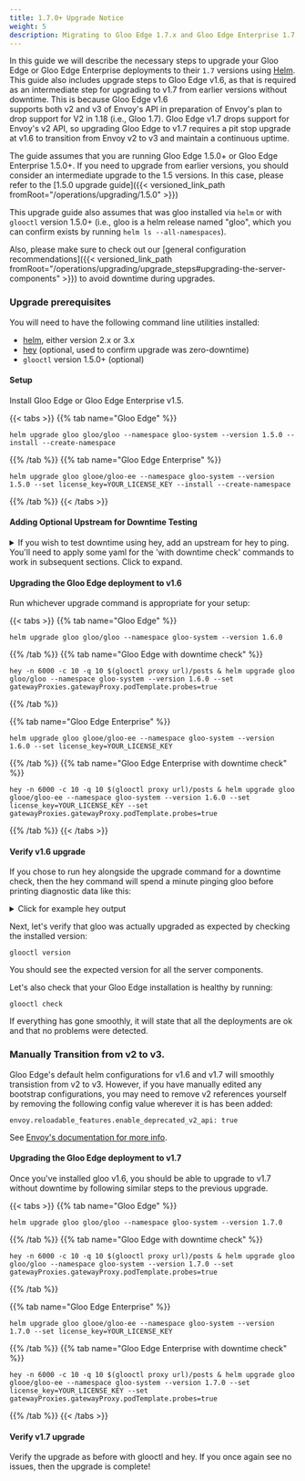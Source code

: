 ```yaml
---
title: 1.7.0+ Upgrade Notice
weight: 5
description: Migrating to Gloo Edge 1.7.x and Gloo Edge Enterprise 1.7.x
---
```


In this guide we will describe the necessary steps to upgrade your Gloo Edge or Gloo Edge Enterprise deployments to their `1.7` 
versions using [Helm](https://github.com/helm/helm). This guide also includes upgrade steps to Gloo Edge v1.6, as
that is required as an intermediate step for upgrading to v1.7 from earlier versions without downtime. This is because Gloo Edge v1.6  
supports both v2 and v3 of Envoy's API in preparation of Envoy's plan to drop support for V2 in 1.18 (i.e., Gloo 1.7). 
Gloo Edge v1.7 drops support for Envoy's v2 API, so upgrading Gloo Edge to v1.7 requires a pit stop upgrade at v1.6 to 
transition from Envoy v2 to v3 and maintain a continuous uptime.
 
The guide assumes that you are running Gloo Edge 1.5.0+ or Gloo Edge Enterprise 1.5.0+. 
If you need to upgrade from earlier versions, you should consider an intermediate upgrade to the 1.5 versions. 
In this case, please refer to the [1.5.0 upgrade guide]({{< versioned_link_path fromRoot="/operations/upgrading/1.5.0" >}})

This upgrade guide also assumes that was gloo installed via `helm` or with `glooctl` version 1.5.0+
(i.e., gloo is a helm release named "gloo", which you can confirm exists by running `helm ls --all-namespaces`).

Also, please make sure to check out our 
[general configuration recommendations]({{< versioned_link_path fromRoot="/operations/upgrading/upgrade_steps#upgrading-the-server-components" >}}) 
to avoid downtime during upgrades.

### Upgrade prerequisites
You will need to have the following command line utilities installed:
 - [helm](https://github.com/helm/helm), either version 2.x or 3.x
 - [hey](https://github.com/rakyll/hey) (optional, used to confirm upgrade was zero-downtime)
 - `glooctl` version 1.5.0+ (optional)
 

#### Setup

Install Gloo Edge or Gloo Edge Enterprise v1.5.

{{< tabs >}}
{{% tab name="Gloo Edge" %}}
```shell script
helm upgrade gloo gloo/gloo --namespace gloo-system --version 1.5.0 --install --create-namespace
```
{{% /tab %}}
{{% tab name="Gloo Edge Enterprise" %}}
```shell script
helm upgrade gloo glooe/gloo-ee --namespace gloo-system --version 1.5.0 --set license_key=YOUR_LICENSE_KEY --install --create-namespace
```
{{% /tab %}}
{{< /tabs >}}

#### Adding Optional Upstream for Downtime Testing

<details><summary>If you wish to test downtime using hey, add an upstream for hey to ping. 
You'll need to apply some yaml for the 'with downtime check' commands to work in subsequent sections. Click to expand.</summary>

First add the upstream.
```shell script
apiVersion: gloo.solo.io/v1
kind: Upstream
metadata:
  name: json-upstream
  namespace: gloo-system
spec:
  static:
    hosts:
      - addr: jsonplaceholder.typicode.com
        port: 80
```

Then make it routable:
```shell script
apiVersion: gateway.solo.io/v1
kind: VirtualService
metadata:
  name: test-prefix
  namespace: gloo-system
spec:
  virtualHost:
    routes:
      - matchers:
         - prefix: /posts
        routeAction:
          single:
            upstream:
              name: json-upstream
              namespace: gloo-system
        options:
          autoHostRewrite: true
```

To ensure that the the upstream works, wait until the following returns:
```shell script
curl $(glooctl proxy url)/posts
```

```shell script
  ... # omitted for brevity, this will be at the end of a long output
  {
    "userId": 10,
    "id": 100,
    "title": "at nam consequatur ea labore ea harum",
    "body": "cupiditate quo est a modi nesciunt soluta\nipsa voluptas error itaque dicta in\nautem qui minus magnam et distinctio eum\naccusamus ratione error aut"
  }
]
``` 
</details>

#### Upgrading the Gloo Edge deployment to v1.6
Run whichever upgrade command is appropriate for your setup:

{{< tabs >}}
{{% tab name="Gloo Edge" %}}
```shell script
helm upgrade gloo gloo/gloo --namespace gloo-system --version 1.6.0
```
{{% /tab %}}
{{% tab name="Gloo Edge with downtime check" %}}
```shell script
hey -n 6000 -c 10 -q 10 $(glooctl proxy url)/posts & helm upgrade gloo gloo/gloo --namespace gloo-system --version 1.6.0 --set gatewayProxies.gatewayProxy.podTemplate.probes=true
```
{{% /tab %}}

{{% tab name="Gloo Edge Enterprise" %}}
```shell script
helm upgrade gloo glooe/gloo-ee --namespace gloo-system --version 1.6.0 --set license_key=YOUR_LICENSE_KEY
```
{{% /tab %}}
{{% tab name="Gloo Edge Enterprise with downtime check" %}}
```shell script
hey -n 6000 -c 10 -q 10 $(glooctl proxy url)/posts & helm upgrade gloo glooe/gloo-ee --namespace gloo-system --version 1.6.0 --set license_key=YOUR_LICENSE_KEY --set gatewayProxies.gatewayProxy.podTemplate.probes=true
```
{{% /tab %}}
{{< /tabs >}}



#### Verify v1.6 upgrade 
If you chose to run hey alongside the upgrade command for a downtime check, then the hey command will spend a minute pinging gloo before 
printing diagnostic data like this:

<details><summary>Click for example hey output</summary>

```
Summary:
  Total:	66.9389 secs
  Slowest:	1.3237 secs
  Fastest:	0.0241 secs
  Average:	0.0649 secs
  Requests/sec:	89.6340
  

Response time histogram:
  0.024 [1]	|
  0.154 [5677]	|■■■■■■■■■■■■■■■■■■■■■■■■■■■■■■■■■■■■■■■■
  0.284 [195]	|■
  0.414 [44]	|
  0.544 [44]	|
  0.674 [11]	|
  0.804 [6]	|
  0.934 [5]	|
  1.064 [2]	|
  1.194 [2]	|
  1.324 [3]	|


Latency distribution:
  10% in 0.0324 secs
  25% in 0.0367 secs
  50% in 0.0433 secs
  75% in 0.0603 secs
  90% in 0.1087 secs
  95% in 0.1601 secs
  99% in 0.4220 secs

Details (average, fastest, slowest):
  DNS+dialup:	0.0000 secs, 0.0241 secs, 1.3237 secs
  DNS-lookup:	0.0000 secs, 0.0000 secs, 0.0000 secs
  req write:	0.0000 secs, 0.0000 secs, 0.0006 secs
  resp wait:	0.0631 secs, 0.0229 secs, 1.3220 secs
  resp read:	0.0016 secs, 0.0002 secs, 0.0783 secs

Status code distribution:
  [200]	6000 responses
```
You should expect less than 20 errors at most, and a healthy response time histogram that's mostly under .25 seconds.
</details>

Next, let's verify that gloo was actually upgraded as expected by checking the installed version: 

```shell script
glooctl version
```

You should see the expected version for all the server components.

Let's also check that your Gloo Edge installation is healthy by running:

```shell script
glooctl check
```

If everything has gone smoothly, it will state that all the deployments are ok and that no problems were detected.

### Manually Transition from v2 to v3.

Gloo Edge's default helm configurations for v1.6 and v1.7 will smoothly transistion from v2 to v3. However, if you have
manually edited any bootstrap configurations, you may need to remove v2 references yourself by removing the 
following config value wherever it is has been added:

```shell script
envoy.reloadable_features.enable_deprecated_v2_api: true
```

See [Envoy's documentation for more info](https://www.envoyproxy.io/docs/envoy/latest/faq/api/envoy_v3). 

#### Upgrading the Gloo Edge deployment to v1.7
Once you've installed gloo v1.6, you should be able to upgrade to v1.7 without downtime by 
following similar steps to the previous upgrade.

{{< tabs >}}
{{% tab name="Gloo Edge" %}}
```shell script
helm upgrade gloo gloo/gloo --namespace gloo-system --version 1.7.0
```
{{% /tab %}}
{{% tab name="Gloo Edge with downtime check" %}}
```shell script
hey -n 6000 -c 10 -q 10 $(glooctl proxy url)/posts & helm upgrade gloo gloo/gloo --namespace gloo-system --version 1.7.0 --set gatewayProxies.gatewayProxy.podTemplate.probes=true
```
{{% /tab %}}

{{% tab name="Gloo Edge Enterprise" %}}
```shell script
helm upgrade gloo glooe/gloo-ee --namespace gloo-system --version 1.7.0 --set license_key=YOUR_LICENSE_KEY
```
{{% /tab %}}
{{% tab name="Gloo Edge Enterprise with downtime check" %}}
```shell script
hey -n 6000 -c 10 -q 10 $(glooctl proxy url)/posts & helm upgrade gloo glooe/gloo-ee --namespace gloo-system --version 1.7.0 --set license_key=YOUR_LICENSE_KEY --set gatewayProxies.gatewayProxy.podTemplate.probes=true
```
{{% /tab %}}
{{< /tabs >}}

#### Verify v1.7 upgrade
Verify the upgrade as before with glooctl and hey. If you once again see no issues, then the upgrade is complete!

